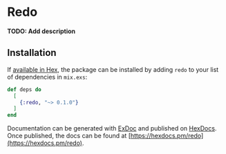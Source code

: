 # Redo

**TODO: Add description**

## Installation

If [available in Hex](https://hex.pm/docs/publish), the package can be installed
by adding `redo` to your list of dependencies in `mix.exs`:

```elixir
def deps do
  [
    {:redo, "~> 0.1.0"}
  ]
end
```

Documentation can be generated with [ExDoc](https://github.com/elixir-lang/ex_doc)
and published on [HexDocs](https://hexdocs.pm). Once published, the docs can
be found at [https://hexdocs.pm/redo](https://hexdocs.pm/redo).

